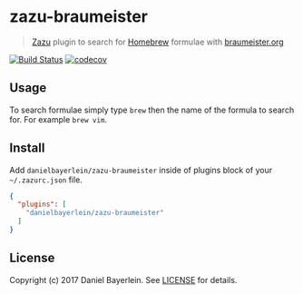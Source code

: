 # zazu-braumeister

> [Zazu](https://github.com/tinytacoteam/zazu) plugin to search for [Homebrew](https://brew.sh) formulae with [braumeister.org](http://www.braumeister.org)

[![Build Status](https://travis-ci.org/danielbayerlein/zazu-braumeister.svg?branch=master)](https://travis-ci.org/danielbayerlein/zazu-braumeister)
[![codecov](https://codecov.io/gh/danielbayerlein/zazu-braumeister/branch/master/graph/badge.svg)](https://codecov.io/gh/danielbayerlein/zazu-braumeister)

## Usage

To search formulae simply type `brew` then the name of the formula to search for.
For example `brew vim`.

## Install

Add `danielbayerlein/zazu-braumeister` inside of plugins block of your `~/.zazurc.json` file.

```json
{
  "plugins": [
    "danielbayerlein/zazu-braumeister"
  ]
}
```

## License

Copyright (c) 2017 Daniel Bayerlein. See [LICENSE](./LICENSE.md) for details.
